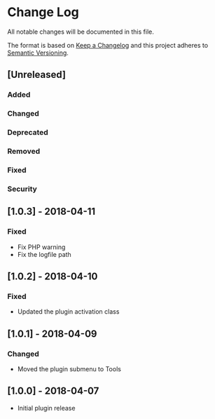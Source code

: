 # Change Log

All notable changes will be documented in this file.

The format is based on [Keep a Changelog](http://keepachangelog.com/) and this project adheres to [Semantic Versioning](http://semver.org/).

## [Unreleased]

### Added

### Changed

### Deprecated

### Removed

### Fixed

### Security

## [1.0.3] - 2018-04-11

### Fixed
- Fix PHP warning
- Fix the logfile path

## [1.0.2] - 2018-04-10

### Fixed
- Updated the plugin activation class

## [1.0.1] - 2018-04-09

### Changed
- Moved the plugin submenu to Tools

## [1.0.0] - 2018-04-07

- Initial plugin release
